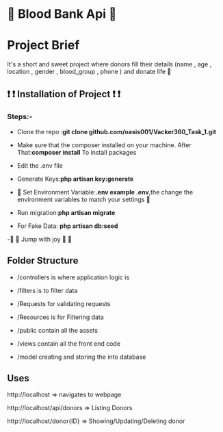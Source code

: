 # :two_men_holding_hands: Blood Bank Api :two_women_holding_hands:

# Project Brief

It's a short and sweet project where donors fill their details (name , age , location , gender , blood_group , phone ) and donate life :revolving_hearts:

## :exclamation: :exclamation: Installation of Project :exclamation: :exclamation:
### Steps:-


- Clone the repo :**git clone github.com/oasis001/Vacker360_Task_1.git**

- Make sure that the composer installed on your machine. After That:**composer install** To install packages

- Edit the .env file

- Generate Keys:**php artisan key:generate**

- :open_file_folder: Set Environment Variable:**.env example .env**,the change the environment variables to match your settings :open_file_folder:

- Run migration:**php artisan migrate**

- For Fake Data: **php artisan db:seed** 

-:dash: :dash: Jump with joy :dash: :dash: 


## Folder Structure

- /controllers is where application logic is

- /filters is to filter data

- /Requests for validating requests 

- /Resources is for Filtering data 

- /public contain all the assets

- /views contain all the front end code

- /model creating and storing the into database

## Uses

http://localhost => navigates to webpage

http://localhost/api/donors => Listing Donors

http://localhost/donor{ID} => Showing/Updating/Deleting donor




